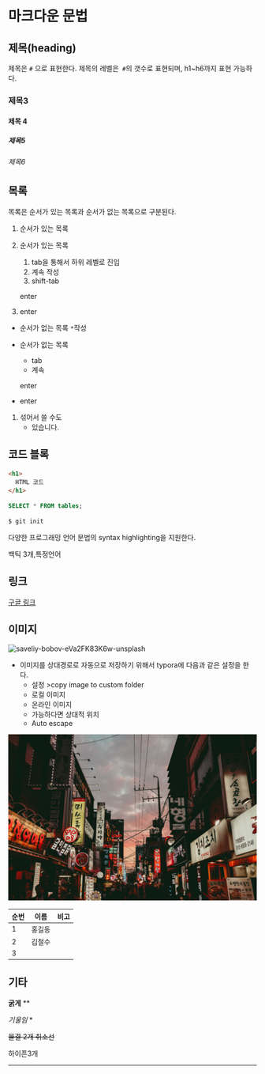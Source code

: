 # 마크다운 문법

## 제목(heading)

제목은 `#` 으로 표현한다. 제목의 레벨은` #`의 갯수로 표현되며, h1~h6까지 표현 가능하다.

### 제목3

#### 제목 4

##### 제목5

###### 제목6

## 목록

목록은 순서가 있는 목록과 순서가 없는 목록으로 구분된다.

1. 순서가 있는 목록

2. 순서가 있는 목록

   1. tab을 통해서 하위 레벨로 진입
   2. 계속 작성
   3. shift-tab

   enter

3. enter

* 순서가 없는 목록 `*`작성

* 순서가 없는 목록

  * tab
  * 계속

  enter

* enter

1. 섞어서 쓸 수도
   * 있습니다.

## 코드 블록

```html
<h1>
  HTML 코드
</h1>
```

```sql
SELECT * FROM tables;
```

```bash
$ git init
```

다양한 프로그래밍 언어 문법의 syntax highlighting을 지원한다.

백틱 3개,특정언어



## 링크

[구글 링크](https://google.com)

## 이미지

![saveliy-bobov-eVa2FK83K6w-unsplash](/Users/jaeuk/Downloads/saveliy-bobov-eVa2FK83K6w-unsplash.jpg)

* 이미지를 상대경로로 자동으로 저장하기 위해서 typora에 다음과 같은 설정을 한다.
  * 설정 >copy image to custom folder
  * 로컬 이미지
  * 온라인 이미지
  * 가능하다면 상대적 위치
  * Auto escape

![saveliy-bobov-eVa2FK83K6w-unsplash]($md-images/saveliy-bobov-eVa2FK83K6w-unsplash-0309525.jpg)

| 순번 | 이름   | 비고 |
| ---- | ------ | ---- |
| 1    | 홍길동 |      |
| 2    | 김철수 |      |
| 3    |        |      |



## 기타

**굵게** **

*기울임* *

~~물결 2개 취소선~~

하이픈3개

---

